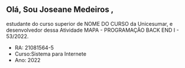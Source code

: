﻿## Olá, Sou Joseane Medeiros , 
estudante do curso superior de NOME DO CURSO da Unicesumar, e desenvolvedor dessa Atividade MAPA - PROGRAMAÇÃO BACK END I - 53/2022.
 
 - RA: 21081564-5
 - Curso:Sistema para Internete 
 - Ano: 2022
